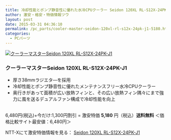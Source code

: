 ```yaml
---
title: 冷却性能とポンプ静音性に優れた水冷CPUクーラー Seidon 120XL RL-S12X-24PK-J1 激安特価5,180円！送料無料！
author: 激安・格安・特価情報ツウ
layout: post
date: 2015-03-31 04:36:10
permalink: /pc_parts/cooler-master-seidon-120xl-rl-s12x-24pk-j1-5180.html
categories:
  - PCパーツ
---
```

<div class="img-bg2 img_L">
  <a href="//px.a8.net/svt/ejp?a8mat=ZYP6S+8IMA3E+S1Q+BWGDT&#038;a8ejpredirect=//nttxstore.jp/_II_QL14408120" target="_blank"><img border="0" alt="クーラーマスターSeidon 120XL RL-S12X-24PK-J1" src="//image.nttxstore.jp/l2_images/Q/QL/QL14408120.jpg" data-recalc-dims="1" /></a>
</div>

### クーラーマスターSeidon 120XL RL-S12X-24PK-J1
<!--more-->

* 厚さ38mmラジエタ―を採用
* 冷却性能とポンプ静音性に優れたメンテナンスフリー水冷CPUクーラー
* 奥行きがあって面積が広い放熱フィンと、その広い放熱フィン隅々にまで強力に風を送るデュアルファン構成で冷却性能を向上

<br clear="all" />6,480円(税込)+今だけ:1,300円割引 = 激安特価 <span class="tokka-price"><strong>5,180</strong></span> 円（税込）**送料無料**
＜価格比較サイト最安値：6,480円＞

NTT-Xにて激安特価情報を見る： <a href="//px.a8.net/svt/ejp?a8mat=ZYP6S+8IMA3E+S1Q+BWGDT&#038;a8ejpredirect=//nttxstore.jp/_II_QL14408120" target="_blank"><span class="fs150p">Seidon 120XL RL-S12X-24PK-J1</span></a>